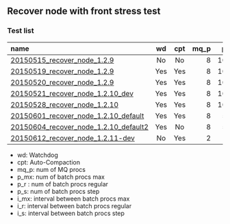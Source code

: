 ## Recover node with front stress test
### Test list

|name|wd|cpt|mq_p|p_mx|p_r|p_s|i_mx|i_r|i_s|
|:---|:-:|:-:|--:|--:|--:|--:|--:|--:|--:|  
[20150515_recover_node_1.2.9](20150515_recover_node_1.2.9)|No|No|8|10000|5000|250|1000|10|10|
[20150519_recover_node_1.2.9](20150519_recover_node_1.2.9)|Yes|Yes|8|10000|5000|250|1000|10|10|
[20150520_recover_node_1.2.9](20150520_recover_node_1.2.9)|Yes|Yes|8|10000|5000|250|1000|10|10|
[20150521_recover_node_1.2.10_dev](20150521_recover_node_1.2.10_dev)|Yes|Yes|8|10000|5000|250|1000|10|10|
[20150528_recover_node_1.2.10](20150528_recover_node_1.2.10)|Yes|Yes|8|10000|5000|250|1000|10|10|
[20150601_recover_node_1.2.10_default](20150601_recover_node_1.2.10_default)|Yes|Yes|8|5000|3000|250|1000|10|10|
[20150604_recover_node_1.2.10_default2](20150604_recover_node_1.2.10_default2)|Yes|No|8|5000|3000|250|1000|10|10|
[20150612_recover_node_1.2.11-dev](20150612_recover_node_1.2.11-dev)|No|Yes|2|1000|100|10|3000|500|50|

- wd: Watchdog
- cpt: Auto-Compaction
- mq_p: num of MQ procs
- p_mx: num of batch procs max
- p_r : num of batch procs regular
- p_s: num of batch procs step
- i_mx: interval between batch procs max
- i_r: interval between batch procs regular
- i_s: interval between batch procs step
